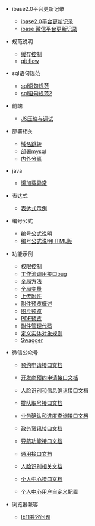 * ibase2.0平台更新记录
  - [ibase2.0平台更新记录](ibase/更新记录/更新列表.md)
  - [ibase 微信平台更新记录](ibase/更新记录/更新列表.md)

* 规范说明
  - [缓存控制](ibase/缓存控制/缓存控制.md)
  - [git flow](ibase/gitFlow/gitFlow.md)	
* sql语句规范
  - [sql语句规范](ibase/java/定义实体类对象规则.md)
  - [sql语句规范2](ibase/java/定义实体类对象规则.md)
  
* 前端
  - [JS压缩与调试](ibase/前端/JS压缩与调试.md)
	
* 部署相关
  - [域名跳转](ibase/域名跳转/域名跳转.md)
  - [部署mysql](ibase/docker配置/mysql.md)
  - [内外分离](ibase/内外分离/内外分离.md)
* java
  - [懒加载异常](ibase/java/懒加载异常.md)
* 表达式
  - [表达式示例](ibase/表达式/表达式书写示例.md)
* 编号公式
  - [编号公式说明](ibase/编号公式/index.md)
  - [编号公式说明HTML版](ibase/编号公式/html.md)

* 功能示例
  - [权限控制](ibase/功能示例/权限控制.md)
  - [工作流调用接口bug](ibase/功能示例/表单引擎/工作流调用接口bug.md)
  - [全局方法](ibase/功能示例/全局方法.md)
  - [全局变量](ibase/功能示例/全局变量.md)
  - [上传附件](ibase/功能示例/附件管理/上传附件.md)
  - [附件预览概述](ibase/功能示例/附件管理/附件预览概述.md)
  - [图片预览](ibase/功能示例/附件管理/图片预览.md)
  - [PDF预览](ibase/功能示例/附件管理/PDF预览.md)
  - [附件管理代码](ibase/功能示例/附件管理/附件管理代码.md)
  - [定义实体对象规则](ibase/功能示例/技巧总结/定义实体对象规则.md)
  - [Swagger](ibase/功能示例/swagger/swagger与springmvc整合配置.md)

* 微信公众号
  - [预约申请接口文档](ibase/微信公众号/接口文档/预约申请.md)
  - [开发商预约申请接口文档](ibase/微信公众号/接口文档/开发商预约申请.md)
  - [人脸识别和信息确认接口文档](ibase/微信公众号/接口文档/人脸识别和信息确认.md)
  - [排队取号接口文档](ibase/微信公众号/接口文档/排队取号.md)
  - [业务确认和进度查询接口文档](ibase/微信公众号/接口文档/业务确认和进度查询.md)
  - [政务资讯接口文档](ibase/微信公众号/接口文档/政务资讯.md)
  - [导航功能接口文档](ibase/微信公众号/接口文档/导航功能.md)
  - [通用接口文档](ibase/微信公众号/接口文档/通用接口.md)
  - [人脸识别相关文档](ibase/微信公众号/人脸识别相关文档.md)

  - [个人中心接口文档](ibase/微信公众号/接口文档/个人中心接口文档.md)
  - [个人中心用户自定义配置](ibase/微信公众号/接口文档/个人中心用户自定义配置.md)

* 浏览器兼容
  - [IE11兼容问题](ibase/浏览器兼容/IE11兼容问题.md)
